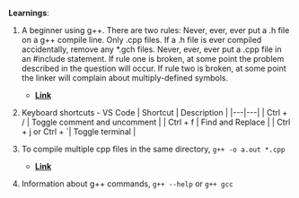 **Learnings**:

1) A beginner using g++. There are two rules:
Never, ever, ever put a .h file on a g++ compile line. Only .cpp files. If a .h file is ever compiled accidentally, remove any *.gch files.
Never, ever, ever put a .cpp file in an #include statement. If rule one is broken, at some point the problem described in the question will occur. 
If rule two is broken, at some point the linker will complain about multiply-defined symbols.
   - [**Link**](https://stackoverflow.com/questions/1241399/what-is-a-h-gch-file)

2) Keyboard shortcuts - VS Code
   | Shortcut | Description |
   |---|---|
   | Ctrl + / | Toggle comment and uncomment | 
   | Ctrl + f | Find and Replace |
   | Ctrl + j or Ctrl + `| Toggle terminal |
     
4) To compile multiple cpp files in the same directory,
   ``` g++ -o a.out *.cpp ``` 
   - [**Link**](https://stackoverflow.com/questions/33662375/how-can-you-compile-all-cpp-files-in-a-directory)

5) Information about g++ commands,
```g++ --help``` or ```g++ gcc```
